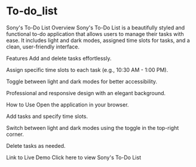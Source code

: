 # To-do_list
Sony's To-Do List
Overview
Sony's To-Do List is a beautifully styled and functional to-do application that allows users to manage their tasks with ease. It includes light and dark modes, assigned time slots for tasks, and a clean, user-friendly interface.

Features
Add and delete tasks effortlessly.

Assign specific time slots to each task (e.g., 10:30 AM - 1:00 PM).

Toggle between light and dark modes for better accessibility.

Professional and responsive design with an elegant background.

How to Use
Open the application in your browser.

Add tasks and specify time slots.

Switch between light and dark modes using the toggle in the top-right corner.

Delete tasks as needed.

Link to Live Demo
Click here to view Sony's To-Do List
